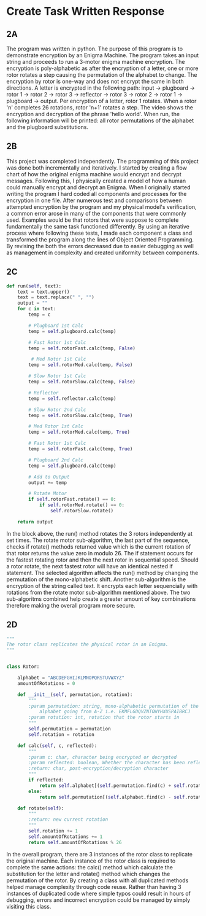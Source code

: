 # Create Task Written Response

## 2A

The program was written in python. The purpose of this program is to demonstrate encryption by an Enigma Machine. The 
program takes an input string and proceeds to run a 3-motor enigma machine encryption. The encryption is poly-alphabetic 
as after the encryption of a letter, one or more rotor rotates a step causing the permutation of the alphabet to 
change. The encryption by rotor is one-way and does not encrypt the same in both directions. A letter is 
encrypted in the following path: input -> plugboard -> rotor 1 -> rotor 2 -> rotor 3 -> reflector -> rotor 3 -> rotor 2 
-> rotor 1 -> plugboard -> output. Per encryption of a letter, rotor 1 rotates. When a rotor 'n' completes 26 rotations,
rotor 'n+1' rotates a step. The video shows the encryption and decryption of the phrase 'hello world'. When run, the 
following information will be printed: all rotor permutations of the alphabet and the plugboard substitutions.

## 2B
This project was completed independently. The programming of this project was done both incrementally and iteratively. I 
started by creating a flow chart of how the original enigma machine would encrypt and decrypt messages. Following this,
I physically created a model of how a human could manually encrypt and decrypt an Enigma. When I originally started 
writing the program I hard coded all components and processes for the encryption in one file. After numerous test and
comparisons between attempted encryption by the program and my physical model's verification, a common error arose in
many of the components that were commonly used. Examples would be that rotors that were suppose to complete 
fundamentally the same task functioned differently. By using an iterative process where following these tests, I made
each component a class and transformed the program along the lines of Object Oriented Programming. By revising the 
both the errors decreased due to easier debugging as well as management in complexity and created uniformity between components.

## 2C

```python
def run(self, text):
    text = text.upper()
    text = text.replace(" ", "")
    output = ""
    for c in text:
        temp = c

        # Plugboard 1st Calc
        temp = self.plugboard.calc(temp)

        # Fast Rotor 1st Calc
        temp = self.rotorFast.calc(temp, False)

         # Med Rotor 1st Calc
        temp = self.rotorMed.calc(temp, False)

        # Slow Rotor 1st Calc
        temp = self.rotorSlow.calc(temp, False)

        # Reflector
        temp = self.reflector.calc(temp)

        # Slow Rotor 2nd Calc
        temp = self.rotorSlow.calc(temp, True)

        # Med Rotor 1st Calc   
        temp = self.rotorMed.calc(temp, True)

        # Fast Rotor 1st Calc
        temp = self.rotorFast.calc(temp, True)

        # Plugboard 2nd Calc
        temp = self.plugboard.calc(temp)

        # Add to Output
        output += temp

        # Rotate Motor
        if self.rotorFast.rotate() == 0:
            if self.rotorMed.rotate() == 0:
                self.rotorSlow.rotate()

    return output
```

In the block above, the run() method rotates the 3 rotors independently at set times. The rotate motor sub-algorithm, the 
last part of the sequence, checks if rotate() methods returned value which is the current rotation of that rotor returns
the value zero in modulo 26. The if statement occurs for the fastest rotating rotor and then the next rotor in sequential 
speed. Should a rotor rotate, the next fastest rotor will have an identical nested if statement. The selected algorithm 
affects the run() method by changing the permutation of the mono-alphabetic shift. Another sub-algorithm is the encryption of the string called text. It encrypts each letter sequencially with rotations from the rotate motor sub-algorithm mentioned above. The two sub-algoritms combined help create a greater amount of key combinations therefore making the overall program more secure.

## 2D

```python
"""
The rotor class replicates the physical rotor in an Enigma.
"""


class Rotor:

    alphabet = "ABCDEFGHIJKLMNOPQRSTUVWXYZ"
    amountOfRotations = 0

    def __init__(self, permutation, rotation):
        """
        :param permutation: string, mono-alphabetic permutation of the alphabet in string form with corresponding
            alphabet going from A-Z i.e. EKMFLGDQVZNTOWYHXUSPAIBRCJ
        :param rotation: int, rotation that the rotor starts in
        """
        self.permutation = permutation
        self.rotation = rotation

    def calc(self, c, reflected):
        """
        :param c: char, character being encrypted or decrypted
        :param reflected: boolean, Whether the character has been reflected
        :return: char, post-encryption/decryption character
        """
        if reflected:
            return self.alphabet[(self.permutation.find(c) + self.rotation) % 26]
        else:
            return self.permutation[(self.alphabet.find(c) - self.rotation) % 26]

    def rotate(self):
        """
        :return: new current rotation
        """
        self.rotation += 1
        self.amountOfRotations += 1
        return self.amountOfRotations % 26

```

In the overall program, there are 3 instances of the rotor class to replicate the original machine. Each instance of the
rotor class is required to complete the same actions: the calc() method which calculate the substitution for the letter 
and rotate() method which changes the permutation of the rotor. By creating a class with all duplicated methods helped
manage complexity through code reuse. Rather than having 3 instances of duplicated code where simple typos could result
in hours of debugging, errors and incorrect encryption could be managed by simply visiting this class.
